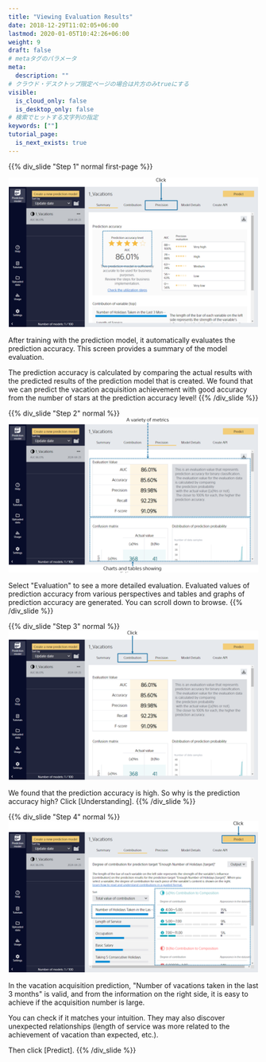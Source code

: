 ```yaml
---
title: "Viewing Evaluation Results"
date: 2018-12-29T11:02:05+06:00
lastmod: 2020-01-05T10:42:26+06:00
weight: 9
draft: false
# metaタグのパラメータ
meta:
  description: ""
# クラウド・デスクトップ限定ページの場合は片方のみtrueにする
visible:
  is_cloud_only: false
  is_desktop_only: false
# 検索でヒットする文字列の指定
keywords: [""]
tutorial_page:
  is_next_exists: true
---
```


{{% div_slide "Step 1" normal first-page %}}

![](../img_en/t_slide11.png)

After training with the prediction model, it automatically evaluates the prediction accuracy. This screen provides a summary of the model evaluation.

The prediction accuracy is calculated by comparing the actual results with the predicted results of the prediction model that is created.
We found that we can predict the vacation acquisition achievement with good accuracy from the number of stars at the prediction accuracy level!
{{% /div_slide %}}

{{% div_slide "Step 2" normal %}}
![](../img_en/t_slide12.png)

Select "Evaluation" to see a more detailed evaluation.
Evaluated values of prediction accuracy from various perspectives and tables and graphs of prediction accuracy are generated. You can scroll down to browse.
{{% /div_slide %}}

{{% div_slide "Step 3" normal %}}
![](../img_en/t_slide13.png)

We found that the prediction accuracy is high. So why is the prediction accuracy high?
Click [Understanding].
{{% /div_slide %}}

{{% div_slide "Step 4" normal %}}
![](../img_en/t_slide14.png)

In the vacation acquisition prediction,
"Number of vacations taken in the last 3 months" is valid, and from the information on the right side,
it is easy to achieve if the acquisition number is large.

You can check if it matches your intuition.
They may also discover unexpected relationships (length of service was more related to the achievement of vacation than expected, etc.).

Then click [Predict].
{{% /div_slide %}}
